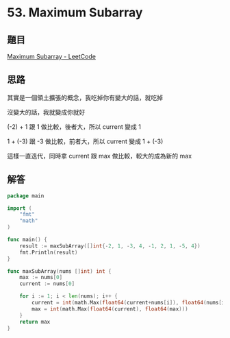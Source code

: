 # 53. Maximum Subarray

## 題目

[Maximum Subarray - LeetCode](https://leetcode.com/problems/maximum-subarray/)

## 思路

其實是一個領土擴張的概念，我吃掉你有變大的話，就吃掉

沒變大的話，我就變成你就好

(-2) + 1 跟 1 做比較，後者大，所以 current 變成 1

1 + (-3) 跟 -3 做比較，前者大，所以 current 變成 1 + (-3)

這樣一直迭代，同時拿 current 跟 max 做比較，較大的成為新的 max

## 解答

```go
package main

import (
	"fmt"
	"math"
)

func main() {
	result := maxSubArray([]int{-2, 1, -3, 4, -1, 2, 1, -5, 4})
	fmt.Println(result)
}

func maxSubArray(nums []int) int {
	max := nums[0]
	current := nums[0]

	for i := 1; i < len(nums); i++ {
		current = int(math.Max(float64(current+nums[i]), float64(nums[i])))
		max = int(math.Max(float64(current), float64(max)))
	}
	return max
}
```